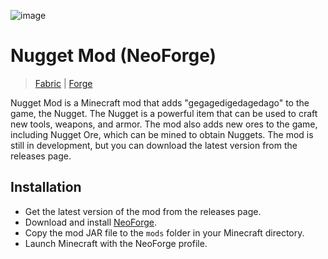![image](https://cloud-of05tw1vn-hack-club-bot.vercel.app/0nugget_mod.png)
# Nugget Mod (NeoForge)  
> [Fabric](https://github.com/sillyangel/nuggetfabric) | [Forge](https://github.com/sillyangel/nugget)

Nugget Mod is a Minecraft mod that adds "gegagedigedagedago" to the game, the Nugget. The Nugget is a powerful item that can be used to craft new tools, weapons, and armor. The mod also adds new ores to the game, including Nugget Ore, which can be mined to obtain Nuggets. The mod is still in development, but you can download the latest version from the releases page.

## Installation

- Get the latest version of the mod from the releases page.  
- Download and install [NeoForge](https://neoforged.net/).  
- Copy the mod JAR file to the `mods` folder in your Minecraft directory.  
- Launch Minecraft with the NeoForge profile.  

